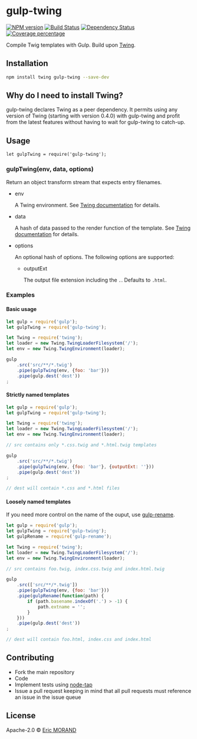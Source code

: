 # gulp-twing

[![NPM version][npm-image]][npm-url] [![Build Status][travis-image]][travis-url] [![Dependency Status][daviddm-image]][daviddm-url] [![Coverage percentage][coveralls-image]][coveralls-url]

Compile Twig templates with Gulp. Build upon [Twing](https://github.com/ericmorand/twing).

## Installation

```bash
npm install twing gulp-twing --save-dev
```

## Why do I need to install Twing?

gulp-twing declares Twing as a peer dependency. It permits using any version of Twing (starting with version 0.4.0) with gulp-twing and profit from the latest features without having to wait for gulp-twing to catch-up.

## Usage

`let gulpTwing = require('gulp-twing');`

### gulpTwing(env, data, options)

Return an object transform stream that expects entry filenames.

* env

  A Twing environment. See [Twing documentation](https://ericmorand.github.io/twing/api.html) for details.

* data
 
  A hash of data passed to the render function of the template. See [Twing documentation](https://ericmorand.github.io/twing/api.html#rendering-templates) for details.

* options

  An optional hash of options. The following options are supported:

  * outputExt
  
    The output file extension including the `.`. Defaults to `.html`.

### Examples

#### Basic usage

```javascript
let gulp = require('gulp');
let gulpTwing = require('gulp-twing');

let Twing = require('twing');
let loader = new Twing.TwingLoaderFilesystem('/');
let env = new Twing.TwingEnvironment(loader);

gulp
    .src('src/**/*.twig')
    .pipe(gulpTwing(env, {foo: 'bar'}))
    .pipe(gulp.dest('dest'))
;
```

#### Strictly named templates

```javascript
let gulp = require('gulp');
let gulpTwing = require('gulp-twing');

let Twing = require('twing');
let loader = new Twing.TwingLoaderFilesystem('/');
let env = new Twing.TwingEnvironment(loader);

// src contains only *.css.twig and *.html.twig templates

gulp
    .src('src/**/*.twig')
    .pipe(gulpTwing(env, {foo: 'bar'}, {outputExt: ''}))
    .pipe(gulp.dest('dest'))
;

// dest will contain *.css and *.html files

```

#### Loosely named templates

If you need more control on the name of the ouput, use [gulp-rename](https://www.npmjs.com/package/gulp-rename).

```javascript
let gulp = require('gulp');
let gulpTwing = require('gulp-twing');
let gulpRename = require('gulp-rename');

let Twing = require('twing');
let loader = new Twing.TwingLoaderFilesystem('/');
let env = new Twing.TwingEnvironment(loader);

// src contains foo.twig, index.css.twig and index.html.twig

gulp
    .src(['src/**/*.twig'])
    .pipe(gulpTwing(env, {foo: 'bar'}))
    .pipe(gulpRename(function(path) {
        if (path.basename.indexOf('.') > -1) {
            path.extname = '';
        }
    }))
    .pipe(gulp.dest('dest'))
;

// dest will contain foo.html, index.css and index.html

```

## Contributing

* Fork the main repository
* Code
* Implement tests using [node-tap](https://github.com/tapjs/node-tap)
* Issue a pull request keeping in mind that all pull requests must reference an issue in the issue queue

## License

Apache-2.0 © [Eric MORAND]()

[npm-image]: https://badge.fury.io/js/gulp-twing.svg
[npm-url]: https://npmjs.org/package/gulp-twing
[travis-image]: https://travis-ci.org/ericmorand/gulp-twing.svg?branch=master
[travis-url]: https://travis-ci.org/ericmorand/gulp-twing
[daviddm-image]: https://david-dm.org/ericmorand/gulp-twing.svg?theme=shields.io
[daviddm-url]: https://david-dm.org/ericmorand/gulp-twing
[coveralls-image]: https://coveralls.io/repos/github/ericmorand/gulp-twing/badge.svg
[coveralls-url]: https://coveralls.io/github/ericmorand/gulp-twing